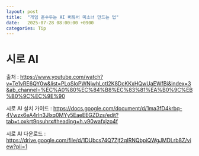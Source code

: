 ```yaml
---
layout: post
title:  "게임 훈수두는 AI 버튜버 미소녀 만드는 법"
date:   2025-07-28 08:00:00 +0900
categories: Tip
---
```


# 시로 AI

출처 : https://www.youtube.com/watch?v=Te1vRE6QY0w&list=PLoSIoPWNjwhLctI2K8DcKKxHQwUaEWfBi&index=3&ab_channel=%EC%A0%80%EC%84%B8%EC%83%81%EA%B0%9C%EB%B0%9C%EC%9E%90

시로 AI 설치 가이드 : https://docs.google.com/document/d/1ma3fD4krbq-4Vwzx6eA4rln3Jlxq0MYy5EaeEEGZDzs/edit?tab=t.oxkrt9psuhrx#heading=h.v90wafxjzo4f

시로 AI 다운로드 : https://drive.google.com/file/d/1DUbcs74Q7Zjf2qIRNQbpiQWgJMDLrb8Z/view?pli=1